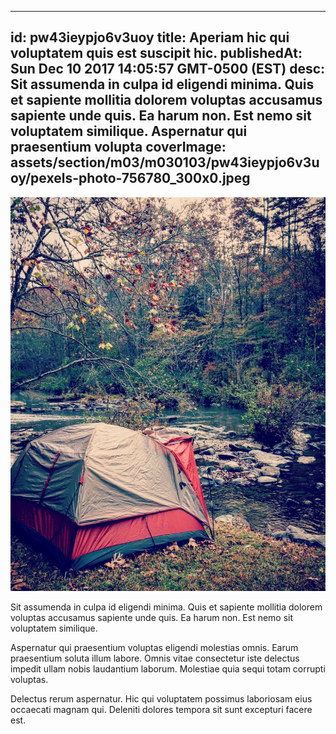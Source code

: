 
---
id: pw43ieypjo6v3uoy
title: Aperiam hic qui voluptatem quis est suscipit hic.
publishedAt: Sun Dec 10 2017 14:05:57 GMT-0500 (EST)
desc: Sit assumenda in culpa id eligendi minima. Quis et sapiente mollitia dolorem voluptas accusamus sapiente unde quis. Ea harum non. Est nemo sit voluptatem similique. Aspernatur qui praesentium volupta
coverImage: assets/section/m03/m030103/pw43ieypjo6v3uoy/pexels-photo-756780_300x0.jpeg
---

![image from pexels.com](assets/section/m03/m030103/pw43ieypjo6v3uoy/pexels-photo-756780.jpeg)

Sit assumenda in culpa id eligendi minima. Quis et sapiente mollitia dolorem voluptas accusamus sapiente unde quis. Ea harum non. Est nemo sit voluptatem similique.
 
Aspernatur qui praesentium voluptas eligendi molestias omnis. Earum praesentium soluta illum labore. Omnis vitae consectetur iste delectus impedit ullam nobis laudantium laborum. Molestiae quia sequi totam corrupti voluptas.
 
Delectus rerum aspernatur. Hic qui voluptatem possimus laboriosam eius occaecati magnam qui. Deleniti dolores tempora sit sunt excepturi facere est.

